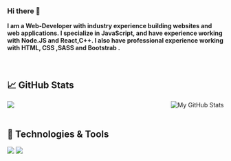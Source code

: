 ### Hi there 👋
**I am a Web-Developer with industry experience building websites and web applications. I specialize in JavaScript, and have experience working with Node.JS and React,C++. I also have professional experience working with HTML, CSS ,SASS and Bootstrab .** <br/><br/><br/>
## &#x1f4c8; GitHub Stats

<img align="left" src="https://github-readme-stats.vercel.app/api/top-langs/?username=HD111995&theme=dark&show_icons=true">
  <img align="right" src="https://github-readme-stats.vercel.app/api?username=HD111995&show_icons=true&line_height=27&count_private=true&title_color=ffffff&text_color=c9cacc&icon_color=2bbc8a&bg_color=1d1f21" alt="My GitHub Stats" />
  <br/></br>
  
## 🔧 Technologies & Tools
![](https://img.shields.io/badge/Code-JavaScript-informational?style=flat&logo=javascript&logoColor=white&color=2bbc8a)
![](https://img.shields.io/badge/Shell-Bash-informational?style=flat&logo=gnu-bash&logoColor=white&color=2bbc8a)
